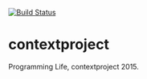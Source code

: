 [![Build Status](https://travis-ci.org/Vennik/contextproject.svg?branch=master)](https://travis-ci.org/Vennik/contextproject)
# contextproject
Programming Life, contextproject 2015.
